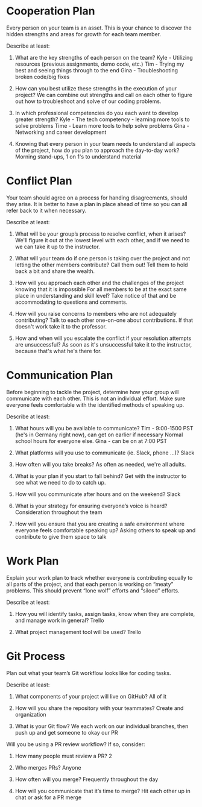 # Cooperation Plan

Every person on your team is an asset. This is your chance to discover the hidden strengths and areas for growth for each team member.

Describe at least:

1. What are the key strengths of each person on the team?
Kyle - Utilizing resources (previous assignments, demo code, etc.)
Tim - Trying my best and seeing things through to the end
Gina - Troubleshooting broken code/big fixes

2. How can you best utilize these strengths in the execution of your project?
We can combine out strengths and call on each other to figure out how to troubleshoot and solve of our coding problems.

3. In which professional competencies do you each want to develop greater strength?
Kyle - The tech competency - learning more tools to solve problems
Time - Learn more tools to help solve problems
Gina - Networking and career development

4. Knowing that every person in your team needs to understand all aspects of the project, how do you plan to approach the day-to-day work?
Morning stand-ups, 1 on 1's to understand material

# Conflict Plan

Your team should agree on a process for handing disagreements, should they arise. It is better to have a plan in place ahead of time so you can all refer back to it when necessary.

Describe at least:

1. What will be your group’s process to resolve conflict, when it arises?
We'll figure it out at the lowest level with each other, and if we need to we can take it up to the instructor.

2. What will your team do if one person is taking over the project and not letting the other members contribute?
Call them out! Tell them to hold back a bit and share the wealth.

3. How will you approach each other and the challenges of the project knowing that it is impossible For all members to be at the exact same place in understanding and skill level?
Take notice of that and be accommodating to questions and comments.

4. How will you raise concerns to members who are not adequately contributing?
Talk to each other one-on-one about contributions. If that doesn't work take it to the professor.

5. How and when will you escalate the conflict if your resolution attempts are unsuccessful?
As soon as it's unsuccessful take it to the instructor, because that's what he's there for. 

# Communication Plan

Before beginning to tackle the project, determine how your group will communicate with each other. This is not an individual effort. Make sure everyone feels comfortable with the identified methods of speaking up.

Describe at least:

1. What hours will you be available to communicate?
Tim - 9:00-1500 PST (he's in Germany right now), can get on earlier if necessary
Normal school hours for everyone else.
Gina - can be on at 7:00 PST

2. What platforms will you use to communicate (ie. Slack, phone …)?
Slack

3. How often will you take breaks?
As often as needed, we're all adults.

4. What is your plan if you start to fall behind?
Get with the instructor to see what we need to do to catch up.

5. How will you communicate after hours and on the weekend?
Slack

6. What is your strategy for ensuring everyone’s voice is heard?
Consideration throughout the team

7. How will you ensure that you are creating a safe environment where everyone feels comfortable speaking up?
Asking others to speak up and contribute to give them space to talk

# Work Plan

Explain your work plan to track whether everyone is contributing equally to all parts of the project, and that each person is working on “meaty” problems. This should prevent “lone wolf” efforts and “siloed” efforts.

Describe at least:

1. How you will identify tasks, assign tasks, know when they are complete, and manage work in general?
Trello

2. What project management tool will be used?
Trello

# Git Process

Plan out what your team’s Git workflow looks like for coding tasks.

Describe at least:

1. What components of your project will live on GitHub?
All of it

2. How will you share the repository with your teammates?
Create and organization

3. What is your Git flow?
We each work on our individual branches, then push up and get someone to okay our PR

Will you be using a PR review workflow? If so, consider:
1. How many people must review a PR?
2

2. Who merges PRs?
Anyone

3. How often will you merge?
Frequently throughout the day

4. How will you communicate that it’s time to merge?
Hit each other up in chat or ask for a PR merge